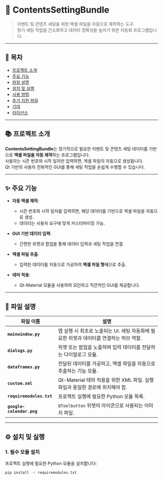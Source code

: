# 📅 ContentsSettingBundle

> 이벤트 및 콘텐츠 세팅을 위한 엑셀 파일을 자동으로 제작하는 도구.  
> 정기 세팅 작업을 간소화하고 데이터 정확성을 높이기 위한 자동화 프로그램입니다.

---

## 📖 목차

- [프로젝트 소개](#프로젝트-소개)
- [주요 기능](#주요-기능)
- [파일 설명](#파일-설명)
- [설치 및 실행](#설치-및-실행)
- [사용 방법](#사용-방법)
- [추가 지원 파일](#추가-지원-파일)
- [기여](#기여)
- [라이선스](#라이선스)

---

## 📚 프로젝트 소개

**ContentsSettingBundle**는 정기적으로 필요한 이벤트 및 콘텐츠 세팅 데이터를 기반으로 **엑셀 파일을 자동 제작**하는 프로그램입니다.  
사용자는 시즌 번호와 시작 일자만 입력하면, 엑셀 파일이 자동으로 생성됩니다.  
Qt 기반의 사용자 친화적인 GUI를 통해 세팅 작업을 손쉽게 수행할 수 있습니다.

---

## ✨ 주요 기능

- **자동 엑셀 제작**:
  - 시즌 번호와 시작 일자를 입력하면, 해당 데이터를 기반으로 엑셀 파일을 자동으로 생성.
  - 데이터는 사용자 요구에 맞게 커스터마이징 가능.

- **GUI 기반 데이터 입력**:
  - 간편한 위젯과 팝업을 통해 데이터 입력과 세팅 작업을 연결.

- **엑셀 파일 추출**:
  - 입력한 데이터를 자동으로 가공하여 **엑셀 파일 형식**으로 추출.

- **테마 적용**:
  - Qt-Material 모듈을 사용하여 모던하고 직관적인 GUI를 제공합니다.

---

## 📂 파일 설명

| 파일 이름                | 설명                                                                                  |
|-------------------------|--------------------------------------------------------------------------------------|
| **`mainwindow.py`**     | 앱 실행 시 최초로 노출되는 UI. 세팅 자동화에 필요한 위젯과 데이터를 연결하는 허브 역할.  |
| **`dialogs.py`**        | 위젯 또는 팝업을 노출하며 입력 데이터를 전달하는 다이얼로그 모듈.                       |
| **`dataframes.py`**     | 전달된 데이터를 가공하고, 엑셀 파일을 자동으로 추출하는 기능 모듈.                       |
| **`custom.xml`**        | Qt-Material 테마 적용을 위한 XML 파일. 실행 파일과 동일한 경로에 위치해야 함.           |
| **`requiremodules.txt`**| 프로젝트 실행에 필요한 Python 모듈 목록.                                               |
| **`google-calendar.png`**| `QToolbutton` 위젯의 아이콘으로 사용되는 이미지 파일.                                    |

---

## ⚙️ 설치 및 실행

### 1. 필수 모듈 설치

프로젝트 실행에 필요한 Python 모듈을 설치합니다:

```bash
pip install -r requiremodules.txt
